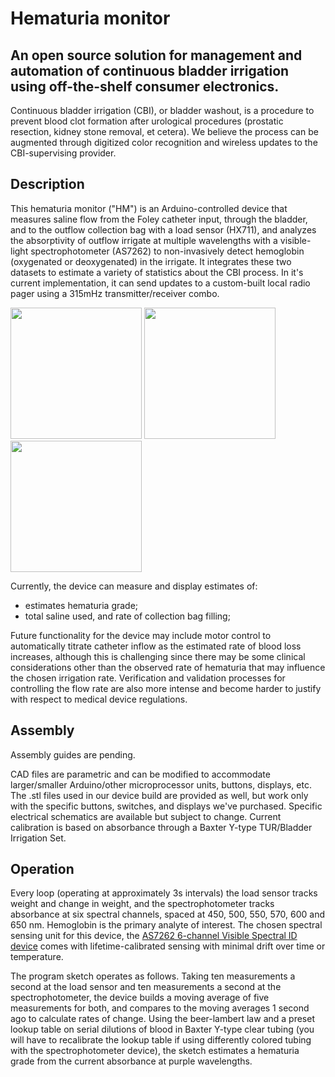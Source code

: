 # Hematuria monitor

## An open source solution for management and automation of continuous bladder irrigation using off-the-shelf consumer electronics.
Continuous bladder irrigation (CBI), or bladder washout, is a procedure to prevent blood clot formation after urological procedures (prostatic resection, kidney stone removal, et cetera). We believe the process can be augmented through digitized color recognition and wireless updates to the CBI-supervising provider.

## Description

This hematuria monitor ("HM") is an Arduino-controlled device that measures saline flow from the Foley catheter input, through the bladder, and to the outflow collection bag with a load sensor (HX711), and analyzes the absorptivity of outflow irrigate at multiple wavelengths with a visible-light spectrophotometer (AS7262) to non-invasively detect hemoglobin (oxygenated or deoxygenated) in the irrigate. It integrates these two datasets to estimate a variety of statistics about the CBI process. In it's current implementation, it can send updates to a custom-built local radio pager using a 315mHz transmitter/receiver combo. 

<p float="left">
  <img src="https://github.com/malyalar/auto-hematuria-monitor/blob/master/gallery/IMG_20200705_122330_crop.jpg", height="210" />
  <img src="https://github.com/malyalar/auto-hematuria-monitor/blob/master/gallery/IMG_20200607_172259_crop.jpg", height="210" />
  <img src="https://github.com/malyalar/auto-hematuria-monitor/blob/master/gallery/IMG_20200607_173534_crop.jpg", height="210" />
</p>


Currently, the device can measure and display estimates of:
- estimates hematuria grade;
- total saline used, and rate of collection bag filling;

Future functionality for the device may include motor control to automatically titrate catheter inflow as the estimated rate of blood loss increases, although this is challenging since there may be some clinical considerations other than the observed rate of hematuria that may influence the chosen irrigation rate. Verification and validation processes for controlling the flow rate are also more intense and become harder to justify with respect to medical device regulations.

## Assembly

Assembly guides are pending. 

CAD files are parametric and can be modified to accommodate larger/smaller Arduino/other microprocessor units, buttons, displays, etc. The .stl files used in our device build are provided as well, but work only with the specific buttons, switches, and displays we've purchased. Specific electrical schematics are available but subject to change. Current calibration is based on absorbance through a Baxter Y-type TUR/Bladder Irrigation Set.

## Operation
Every loop (operating at approximately 3s intervals) the load sensor tracks weight and change in weight, and the spectrophotometer tracks absorbance at six spectral channels, spaced at 450, 500, 550, 570, 600 and 650 nm. Hemoglobin is the primary analyte of interest. The chosen spectral sensing unit for this device, the [AS7262 6-channel Visible Spectral ID device](https://cdn.sparkfun.com/assets/f/b/c/c/f/AS7262.pdf) comes with lifetime-calibrated sensing with minimal drift over time or temperature.

The program sketch operates as follows. Taking ten measurements a second at the load sensor and ten measurements a second at the spectrophotometer, the device builds a moving average of five measurements for both, and compares to the moving averages 1 second ago to calculate rates of change. Using the beer-lambert law and a preset lookup table on serial dilutions of blood in Baxter Y-type clear tubing (you will have to recalibrate the lookup table if using differently colored tubing with the spectrophotometer device), the sketch estimates a hematuria grade from the current absorbance at purple wavelengths.
